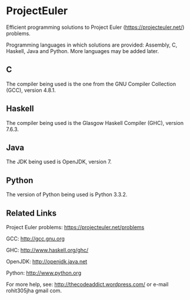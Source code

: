 ProjectEuler
============

Efficient programming solutions to Project Euler (https://projecteuler.net/) problems.

Programming languages in which solutions are provided: Assembly, C, Haskell, Java and Python.
More languages may be added later.


C
-
The compiler being used is the one from the GNU Compiler Collection (GCC), version 4.8.1.

Haskell
-------
The compiler being used is the Glasgow Haskell Compiler (GHC), version 7.6.3.

Java
----
The JDK being used is OpenJDK, version 7.

Python
------
The version of Python being used is Python 3.3.2.



Related Links
--------------
Project Euler problems: https://projecteuler.net/problems

GCC: http://gcc.gnu.org

GHC: http://www.haskell.org/ghc/

OpenJDK: http://openjdk.java.net

Python: http://www.python.org


For more help, see: http://thecodeaddict.wordpress.com/ or e-mail rohit305jha <at> gmail <dot> com.
